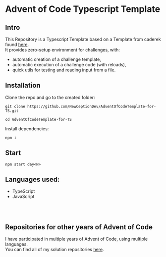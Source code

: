 # Advent of Code Typescript Template

## Intro

This Repository is a Typescript Template based on a Template from caderek found [here](https://github.com/caderek/aoc-starter-ts). <br>
It provides zero-setup environment for challenges, with:

- automatic creation of a challenge template,
- automatic execution of a challenge code (with reloads),
- quick utils for testing and reading input from a file.


## Installation

Clone the repo and go to the created folder:

```
git clone https://github.com/NewCeptionDev/AdventOfCodeTemplate-for-TS.git
```

```
cd AdventOfCodeTemplate-for-TS
```

Install dependencies:

```
npm i
```

## Start

```
npm start day<N>
```

## Languages used:

- TypeScript
- JavaScript

<br>
<br>

## Repositories for other years of Advent of Code
I have participated in multiple years of Advent of Code, using multiple languages.<br>
You can find all of my solution repositories [here](https://github.com/NewCeptionDev?tab=repositories&q=AdventOfCode&type=&language=&sort=name).

